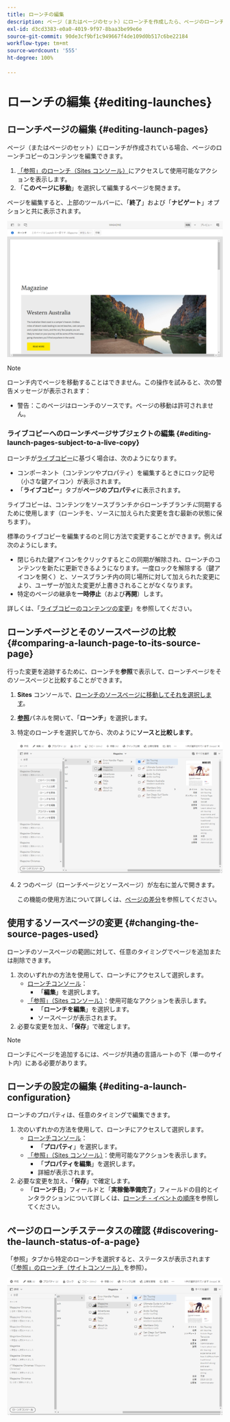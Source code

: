 ```yaml
---
title: ローンチの編集
description: ページ（またはページのセット）にローンチを作成したら、ページのローンチコピーのコンテンツを編集できます。
exl-id: d3cd3383-e0a0-4019-9f97-8baa3be99e6e
source-git-commit: 90de3cf9bf1c949667f4de109d0b517c6be22184
workflow-type: tm+mt
source-wordcount: '555'
ht-degree: 100%

---
```


# ローンチの編集  {#editing-launches}

## ローンチページの編集 {#editing-launch-pages}

ページ（またはページのセット）にローンチが作成されている場合、ページのローンチコピーのコンテンツを編集できます。

1. [「参照」のローンチ（Sites コンソール）](/help/sites-cloud/authoring/launches/overview.md#launches-in-references-sites-console)にアクセスして使用可能なアクションを表示します。
1. 「**このページに移動**」を選択して編集するページを開きます。

ページを編集すると、上部のツールバーに、「**終了**」および「**ナビゲート**」オプションと共に表示されます。

![ページエディターからの「終了」と「ローンチをナビゲート」](/help/sites-cloud/authoring/assets/launches-edit-01.png)

>[!NOTE]
>
>ローンチ内でページを移動することはできません。この操作を試みると、次の警告メッセージが表示されます：
>
>* 警告：このページはローンチのソースです。ページの移動は許可されません。


### ライブコピーへのローンチページサブジェクトの編集 {#editing-launch-pages-subject-to-a-live-copy}

ローンチが[ライブコピー](/help/sites-cloud/administering/msm/overview.md)に基づく場合は、次のようになります。

* コンポーネント（コンテンツやプロパティ）を編集するときにロック記号（小さな鍵アイコン）が表示されます。
* 「**ライブコピー**」タブが&#x200B;**ページのプロパティ**&#x200B;に表示されます。

ライブコピーは、コンテンツをソースブランチ&#x200B;*から*&#x200B;ローンチブランチ&#x200B;*に*&#x200B;同期するために使用します（ローンチを、ソースに加えられた変更を含む最新の状態に保ちます）。

標準のライブコピーを編集するのと同じ方法で変更することができます。例えば次のようにします。

* 閉じられた鍵アイコンをクリックするとこの同期が解除され、ローンチのコンテンツを新たに更新できるようになります。一度ロックを解除する（鍵アイコンを開く）と、ソースブランチ内の同じ場所に対して加えられた変更により、ユーザーが加えた変更が上書きされることがなくなります。
* 特定のページの継承を&#x200B;**一時停止**（および&#x200B;**再開**）します。

詳しくは、「[ライブコピーのコンテンツの変更](/help/sites-cloud/administering/msm/creating-live-copies.md)」を参照してください。

## ローンチページとそのソースページの比較 {#comparing-a-launch-page-to-its-source-page}

行った変更を追跡するために、ローンチを&#x200B;**参照**&#x200B;で表示して、ローンチページをそのソースページと比較することができます。

1. **Sites** コンソールで、[ローンチのソースページに移動してそれを選択します](/help/sites-cloud/authoring/getting-started/basic-handling.md#viewing-and-selecting-resources)。
1. **[参照](/help/sites-cloud/authoring/getting-started/basic-handling.md#references)**&#x200B;パネルを開いて、「**ローンチ**」を選択します。
1. 特定のローンチを選択してから、次のように&#x200B;**ソースと比較します**。

   ![ローンチとソースの比較](/help/sites-cloud/authoring/assets/launches-compare.png)

1. 2 つのページ（ローンチページとソースページ）が左右に並んで開きます。

   この機能の使用方法について詳しくは、[ページの差分](/help/sites-cloud/authoring/features/page-diff.md)を参照してください。

## 使用するソースページの変更 {#changing-the-source-pages-used}

ローンチのソースページの範囲に対して、任意のタイミングでページを追加または削除できます。

1. 次のいずれかの方法を使用して、ローンチにアクセスして選択します。
   * [ローンチコンソール](/help/sites-cloud/authoring/launches/overview.md#the-launches-console)：
      * 「**編集**」を選択します。
   * [「参照」（Sites コンソール）](/help/sites-cloud/authoring/launches/overview.md#launches-in-references-sites-console)：使用可能なアクションを表示します。
      * 「**ローンチを編集**」を選択します。
      * ソースページが表示されます。
1. 必要な変更を加え、「**保存**」で確定します。

>[!NOTE]
>
>ローンチにページを追加するには、ページが共通の言語ルートの下（単一のサイト内）にある必要があります。

## ローンチの設定の編集 {#editing-a-launch-configuration}

ローンチのプロパティは、任意のタイミングで編集できます。

1. 次のいずれかの方法を使用して、ローンチにアクセスして選択します。
   * [ローンチコンソール](/help/sites-cloud/authoring/launches/overview.md#the-launches-console)：
      * 「**プロパティ**」を選択します。
   * [「参照」（Sites コンソール）](/help/sites-cloud/authoring/launches/overview.md#launches-in-references-sites-console)：使用可能なアクションを表示します。
      * 「**プロパティを編集**」を選択します。
      * 詳細が表示されます。
1. 必要な変更を加え、「**保存**」で確定します。
   * 「**ローンチ日**」フィールドと「**実稼働準備完了**」フィールドの目的とインタラクションについて詳しくは、[ローンチ - イベントの順序](/help/sites-cloud/authoring/launches/overview.md#launches-the-order-of-events)を参照してください。

## ページのローンチステータスの確認 {#discovering-the-launch-status-of-a-page}

「参照」タブから特定のローンチを選択すると、ステータスが表示されます（[「参照」のローンチ（サイトコンソール）](/help/sites-cloud/authoring/launches/overview.md#launches-in-references-sites-console)を参照）。

![ローンチステータスの確認](/help/sites-cloud/authoring/assets/launches-status.png)

